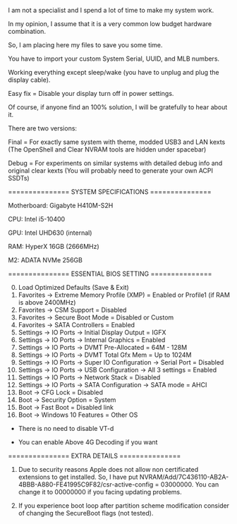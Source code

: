 I am not a specialist and I spend a lot of time to make my system work.

In my opinion, I assume that it is a very common low budget hardware combination.

So, I am placing here my files to save you some time.

You have to import your custom System Serial, UUID, and MLB numbers.

Working everything except sleep/wake (you have to unplug and plug the display cable).

Easy fix = Disable your display turn off in power settings.

Of course, if anyone find an 100% solution, I will be gratefully to hear about it.

There are two versions:

Final = For exactly same system with theme, modded USB3 and LAN kexts
(The OpenShell and Clear NVRAM tools are hidden under spacebar)

Debug = For experiments on similar systems with detailed debug info and original clear kexts
(You will probably need to generate your own ACPI SSDTs)


=============== SYSTEM SPECIFICATIONS  ===============

Motherboard: Gigabyte H410M-S2H

CPU: Intel i5-10400

GPU: Intel UHD630 (internal)

RAM: HyperX 16GB (2666MHz)

M2: ADATA NVMe 256GB


=============== ESSENTIAL BIOS SETTING ===============

0. Load Optimized Defaults (Save & Exit)
1. Favorites -> Extreme Memory Profile (XMP) = Enabled or Profile1 (if RAM is above 2400MHz)
2. Favorites -> CSM Support = Disabled
3. Favorites -> Secure Boot Mode = Disabled or Custom
4. Favorites -> SATA Controllers = Enabled
5. Settings -> IO Ports -> Initial Display Output = IGFX
6. Settings -> IO Ports -> Internal Graphics = Enabled
7. Settings -> IO Ports -> DVMT Pre-Allocated = 64M - 128M
8. Settings -> IO Ports -> DVMT Total Gfx Mem = Up to 1024M
9. Settings -> IO Ports -> Super IO Configuration -> Serial Port = Disabled
10. Settings -> IO Ports -> USB Configuration -> All 3 settings = Enabled
11. Settings -> IO Ports -> Network Stack = Disabled
12. Settings -> IO Ports -> SATA Configuration -> SATA mode = AHCI
13. Boot -> CFG Lock = Disabled
14. Boot -> Security Option = System
15. Boot -> Fast Boot = Disabled link
16. Boot -> Windows 10 Features = Other OS

* There is no need to disable VT-d
 
* You can enable Above 4G Decoding if you want


=============== EXTRA DETAILS ===============

1. Due to security reasons Apple does not allow non certificated extensions to get installed.
   So, I have put NVRAM/Add/7C436110-AB2A-4BBB-A880-FE41995C9F82/csr-active-config = 03000000.
   You can change it to 00000000 if you facing updating problems.

2. If you experience boot loop after partition scheme modification consider of changing the SecureBoot flags (not tested).
